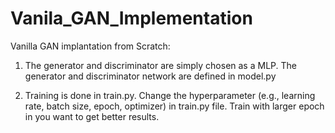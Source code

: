 # Vanila_GAN_Implementation
Vanilla GAN implantation from Scratch:

1) The generator and discriminator are simply chosen as a MLP. The generator and discriminator network are defined in model.py

2) Training is done in train.py. Change the hyperparameter (e.g., learning rate, batch size, epoch, optimizer) in train.py file. Train with larger epoch in you want to get better results.

